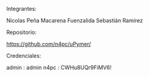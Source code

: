 Integrantes:

Nicolas Peña
Macarena Fuenzalida
Sebastián Ramírez


Repositorio:

https://github.com/n4pc/uPymer/


Credenciales:

admin : admin
n4pc : CWHu8UQr9FiMV6!